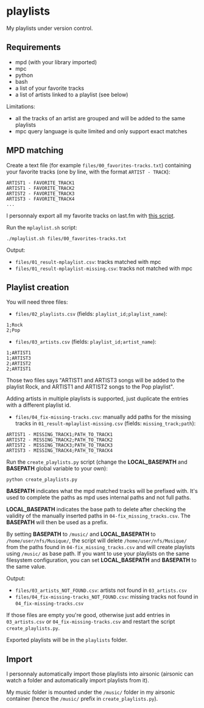 # playlists

My playlists under version control.

## Requirements

- mpd (with your library imported)
- mpc
- python
- bash
- a list of your favorite tracks
- a list of artists linked to a playlist (see below)

Limitations:
- all the tracks of an artist are grouped and will be added to the same playlists
- mpc query language is quite limited and only support exact matches

## MPD matching

Create a text file (for example `files/00_favorites-tracks.txt`) containing your favorite tracks (one by line, with the format `ARTIST - TRACK`):
```
ARTIST1 - FAVORITE_TRACK1
ARTIST1 - FAVORITE_TRACK2
ARTIST2 - FAVORITE_TRACK3
ARTIST3 - FAVORITE_TRACK4
...
```

I personnaly export all my favorite tracks on last.fm with [this script](https://github.com/dbeley/lastfm-scraper/blob/master/lastfm-all_favorite_tracks.py).

Run the `mplaylist.sh` script:
```
./mplaylist.sh files/00_favorites-tracks.txt
```

Output:
- `files/01_result-mplaylist.csv`: tracks matched with mpc
- `files/01_result-mplaylist-missing.csv`: tracks not matched with mpc

## Playlist creation

You will need three files:

- `files/02_playlists.csv` (fields: `playlist_id;playlist_name`):
```
1;Rock
2;Pop
```

- `files/03_artists.csv` (fields: `playlist_id;artist_name`):
```
1;ARTIST1
1;ARTIST3
2;ARTIST2
2;ARTIST1
```

Those two files says "ARTIST1 and ARTIST3 songs will be added to the playlist Rock, and ARTIST1 and ARTIST2 songs to the Pop playlist".

Adding artists in multiple playlists is supported, just duplicate the entries with a different playlist id.

- `files/04_fix-missing-tracks.csv`: manually add paths for the missing tracks in `01_result-mplaylist-missing.csv` (fields: `missing_track;path`):
```
ARTIST1 - MISSING_TRACK1;PATH_TO_TRACK1
ARTIST2 - MISSING_TRACK2;PATH_TO_TRACK2
ARTIST2 - MISSING_TRACK3;PATH_TO_TRACK3
ARTIST3 - MISSING_TRACK4;PATH_TO_TRACK4
```

Run the `create_playlists.py` script (change the **LOCAL_BASEPATH** and **BASEPATH** global variable to your own):
```
python create_playlists.py
```

**BASEPATH** indicates what the mpd matched tracks will be prefixed with. It's used to complete the paths as mpd uses internal paths and not full paths.

**LOCAL_BASEPATH** indicates the base path to delete after checking the validity of the manually inserted paths in `04-fix_missing_tracks.csv`. The **BASEPATH** will then be used as a prefix.

By setting **BASEPATH** to `/music/` and **LOCAL_BASEPATH** to `/home/user/nfs/Musique/`, the script will delete `/home/user/nfs/Musique/` from the paths found in `04-fix_missing_tracks.csv` and will create playlists using `/music/` as base path.
If you want to use your playlists on the same filesystem configuration, you can set **LOCAL_BASEPATH** and **BASEPATH** to the same value.

Output:
- `files/03_artists_NOT_FOUND.csv`: artists not found in `03_artists.csv`
- `files/04_fix-missing-tracks_NOT_FOUND.csv`: missing tracks not found in `04_fix-missing-tracks.csv`

If those files are empty you're good, otherwise just add entries in `03_artists.csv` or `04_fix-missing-tracks.csv` and restart the script `create_playlists.py`.

Exported playlists will be in the `playlists` folder.

## Import

I personnaly automatically import those playlists into airsonic (airsonic can watch a folder and automatically import playlists from it).

My music folder is mounted under the `/music/` folder in my airsonic container (hence the `/music/` prefix in `create_playlists.py`).
